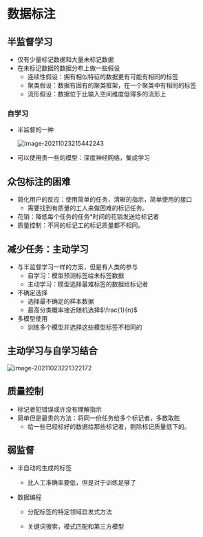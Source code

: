 # 数据标注

## 半监督学习

+ 仅有少量标记数据和大量未标记数据
+ 在未标记数据的数据分布上做一些假设
  + 连续性假设：拥有相似特征的数据更有可能有相同的标签
  + 聚类假设：数据有固有的聚类框架，在一个聚类中有相同的标签
  + 流形假设：数据位于比输入空间维度低得多的流形上

### 自学习

+ 半监督的一种

  ![image-20211023215442243](https://gitee.com/sun-kaiwei/tukuyan/raw/master/202110232154625.png)

+ 可以使用贵一些的模型：深度神经网络，集成学习

## 众包标注的困难

+ 简化用户的反应：使用简单的任务，清晰的指示，简单使用的接口
  + 需要找到有质量的工人来做困难的标记任务。
+ 花销：降低每个任务的任务*时间的花销发送给标记者
+ 质量控制：不同的标记工的标记质量都不相同。

## 减少任务：主动学习

+ 与半监督学习一样的方案，但是有人类的参与
  + 自学习：模型预测标签给未标签数据
  + 主动学习：模型选择最难标签的数据给标记者
+ 不确定选择
  + 选择最不确定的样本数据
  + 最高分类概率接近随机选择$\frac{1}{n}$
+ 多模型使用
  + 训练多个模型并选择这些模型标签不相同的

## 主动学习与自学习结合

![image-20211023221322172](https://gitee.com/sun-kaiwei/tukuyan/raw/master/202110232213217.png)

## 质量控制

+ 标记者犯错误或许没有理解指示
+ 简单但是最贵的方法：将同一份任务给多个标记者，多数取胜
  + 给一些已经标好的数据给那些标记者，剔除标记质量低下的。

## 弱监督

+ 半自动的生成的标签

  + 比人工准确率要低，但是对于训练足够了

+ 数据编程

  + 分配标签的特定领域启发式方法

  + 关键词搜索，模式匹配和第三方模型

    
